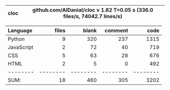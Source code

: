 cloc|github.com/AlDanial/cloc v 1.82  T=0.05 s (336.0 files/s, 74042.7 lines/s)
--- | ---

Language|files|blank|comment|code
:-------|-------:|-------:|-------:|-------:
Python|9|320|237|1315
JavaScript|2|72|40|719
CSS|5|63|28|676
HTML|2|5|0|492
--------|--------|--------|--------|--------
SUM:|18|460|305|3202

